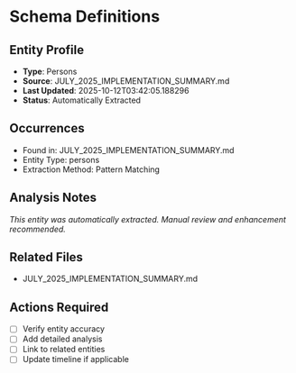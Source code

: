 # Schema Definitions

## Entity Profile
- **Type**: Persons
- **Source**: JULY_2025_IMPLEMENTATION_SUMMARY.md
- **Last Updated**: 2025-10-12T03:42:05.188296
- **Status**: Automatically Extracted

## Occurrences
- Found in: JULY_2025_IMPLEMENTATION_SUMMARY.md
- Entity Type: persons
- Extraction Method: Pattern Matching

## Analysis Notes
*This entity was automatically extracted. Manual review and enhancement recommended.*

## Related Files
- JULY_2025_IMPLEMENTATION_SUMMARY.md

## Actions Required
- [ ] Verify entity accuracy
- [ ] Add detailed analysis
- [ ] Link to related entities
- [ ] Update timeline if applicable
